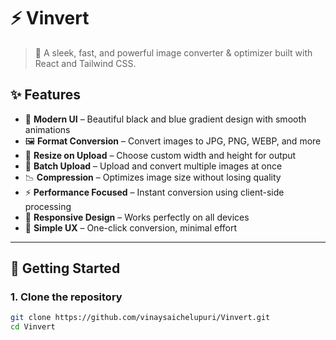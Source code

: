 # ⚡ Vinvert

> 🔄 A sleek, fast, and powerful image converter & optimizer built with React and Tailwind CSS.

## ✨ Features

- 🌈 **Modern UI** – Beautiful black and blue gradient design with smooth animations
- 🖼️ **Format Conversion** – Convert images to JPG, PNG, WEBP, and more
- 📏 **Resize on Upload** – Choose custom width and height for output
- 📁 **Batch Upload** – Upload and convert multiple images at once
- 📉 **Compression** – Optimizes image size without losing quality
- ⚡ **Performance Focused** – Instant conversion using client-side processing
- 📱 **Responsive Design** – Works perfectly on all devices
- 🎯 **Simple UX** – One-click conversion, minimal effort

---

## 🚀 Getting Started

### 1. Clone the repository

```bash
git clone https://github.com/vinaysaichelupuri/Vinvert.git
cd Vinvert
